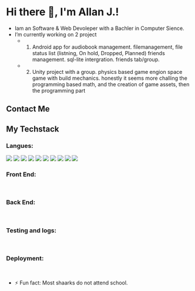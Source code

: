 <h1 align="left">Hi there 👋, I'm Allan J.!</h1>

* Iam an Software & Web Devoleper with a Bachler in Computer Sience.
* I’m currently working on 2 project
  - 1. Android app for audiobook management. 
        filemanagement,
        file status list (listning, On hold, Dropped, Planned)
        friends management.
        sql-lite intergration.
        friends tab/group.
  - 2. Unity project with a group.
        physics based game engion space game with build mechanics.
        honestly it seems more challing the programming based math, 
        and the creation of game assets, then the programming part

<h2 align="left">Contact Me</h2>

<h2 align="left">My Techstack</h2>

<h3 align="left">Langues:</h3>
<img src="https://camo.githubusercontent.com/4b645f4b9da6e6f8c6d5edc408f4b786805678aaffc90555893cb13f6b726b02/68747470733a2f2f696d672e736869656c64732e696f2f62616467652f632532332d2532333233393132302e7376673f7374796c653d666f722d7468652d6261646765266c6f676f3d637368617270266c6f676f436f6c6f723d7768697465"/>
<img src="https://camo.githubusercontent.com/b0648ef7a9b6980ea27c1caaeb06d5c8503dbb4f9b4d9d7ca1df60a5edc14340/68747470733a2f2f696d672e736869656c64732e696f2f62616467652f6a6176612d2532334544384230302e7376673f7374796c653d666f722d7468652d6261646765266c6f676f3d6f70656e6a646b266c6f676f436f6c6f723d7768697465"/>
<img src="https://camo.githubusercontent.com/53ec2e58e03ba275d9b3a386abd96a243cf744a1a7121bdf8262fc8ae6ebc335/68747470733a2f2f696d672e736869656c64732e696f2f62616467652f6a6176617363726970742d2532333332333333302e7376673f7374796c653d666f722d7468652d6261646765266c6f676f3d6a617661736372697074266c6f676f436f6c6f723d253233463744463145"/>
<img src="https://camo.githubusercontent.com/7214756307a30b95ce076bed73fe2be1414791379b42b5ab183bad795f1fea85/68747470733a2f2f696d672e736869656c64732e696f2f62616467652f7068702d2532333737374242342e7376673f7374796c653d666f722d7468652d6261646765266c6f676f3d706870266c6f676f436f6c6f723d7768697465"/>
<img src="https://camo.githubusercontent.com/6531a4161596e3d9fdab3d0499a7b7ce5c5c8b568be219f3e9707af042e575d2/68747470733a2f2f696d672e736869656c64732e696f2f62616467652f637373332d2532333135373242362e7376673f7374796c653d666f722d7468652d6261646765266c6f676f3d63737333266c6f676f436f6c6f723d7768697465"/>
<img src="https://camo.githubusercontent.com/6531a4161596e3d9fdab3d0499a7b7ce5c5c8b568be219f3e9707af042e575d2/68747470733a2f2f696d672e736869656c64732e696f2f62616467652f637373332d2532333135373242362e7376673f7374796c653d666f722d7468652d6261646765266c6f676f3d63737333266c6f676f436f6c6f723d7768697465"/>
<img src="https://camo.githubusercontent.com/5e7e215d9ff3a7c2e96d09232c11b2205565c841d1129dd2185ebd967284121f/68747470733a2f2f696d672e736869656c64732e696f2f62616467652f68746d6c352d2532334533344632362e7376673f7374796c653d666f722d7468652d6261646765266c6f676f3d68746d6c35266c6f676f436f6c6f723d7768697465"/>
<img src="https://camo.githubusercontent.com/6a95e7b7a7bb14703ffacf909ac5c6191ce59534648f8b71541f84ad561bbdf5/68747470733a2f2f696d672e736869656c64732e696f2f62616467652f506f7765725368656c6c2d2532333533393146452e7376673f7374796c653d666f722d7468652d6261646765266c6f676f3d706f7765727368656c6c266c6f676f436f6c6f723d7768697465"/>
<img src="https://camo.githubusercontent.com/a00920b123df05b3df5e368e509f18bacd65bc5909698fb42be5f35063550f47/68747470733a2f2f696d672e736869656c64732e696f2f62616467652f747970657363726970742d2532333030374143432e7376673f7374796c653d666f722d7468652d6261646765266c6f676f3d74797065736372697074266c6f676f436f6c6f723d7768697465"/>
<img src="https://camo.githubusercontent.com/d2d15ebfda06b6a91a20ac09e9be67a0cb2d9a76b808dace8a724303e6a856db/68747470733a2f2f696d672e736869656c64732e696f2f62616467652f79616d6c2d2532336666666666662e7376673f7374796c653d666f722d7468652d6261646765266c6f676f3d79616d6c266c6f676f436f6c6f723d313531353135"/>

<h3 align="left">Front End:</h3>
<img src=""/>
<img src=""/>
<img src=""/>
<img src=""/>
<img src=""/>
<img src=""/>
<img src=""/>
<img src=""/>
<img src=""/>
<img src=""/>

<h3 align="left">Back End:</h3>
<img src=""/>
<img src=""/>
<img src=""/>
<img src=""/>
<img src=""/>
<img src=""/>
<img src=""/>
<img src=""/>
<img src=""/>
<img src=""/>

<h3 align="left">Testing and logs:</h3>
<img src=""/>
<img src=""/>
<img src=""/>
<img src=""/>
<img src=""/>
<img src=""/>
<img src=""/>
<img src=""/>


<h3 align="left">Deployment:</h3>
<img src=""/>
<img src=""/>
<img src=""/>
<img src=""/>
<img src=""/>
<img src=""/>
<img src=""/>
<img src=""/>










- ⚡ Fun fact: Most shaarks do not attend school.

